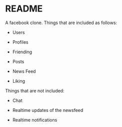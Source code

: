 # README

A facebook clone. Things that are included as follows:

* Users

* Profiles

* Friending

* Posts

* News Feed

* Liking

Things that are not included:

* Chat

* Realtime updates of the newsfeed

* Realtime notifications
